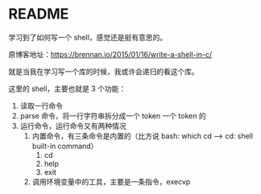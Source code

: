 # README

学习到了如何写一个 shell，感觉还是挺有意思的。

原博客地址：https://brennan.io/2015/01/16/write-a-shell-in-c/

就是当我在学习写一个库的时候，我或许会递归的看这个库。

这里的 shell，主要也就是 3 个功能：

1. 读取一行命令
2. parse 命令，将一行字符串拆分成一个 token 一个 token 的
3. 运行命令，运行命令又有两种情况
   1. 内置命令，有三条命令是内置的（比方说 bash: which cd --> cd: shell built-in command）
      1. cd
      2. help
      3. exit
   2. 调用环境变量中的工具，主要是一条指令，execvp

